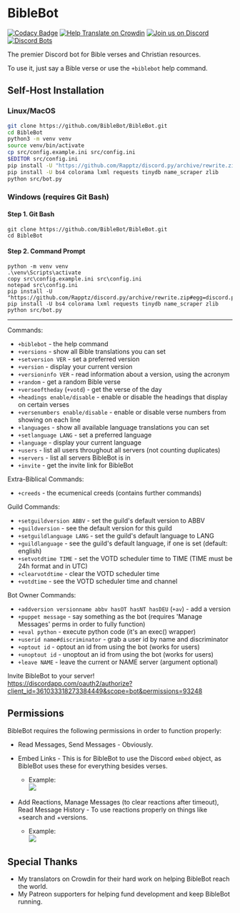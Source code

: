 # BibleBot
[![Codacy Badge](https://api.codacy.com/project/badge/Grade/3c19643f9d964f3daa0e2e70c1ad83f4)](https://app.codacy.com/app/vypr/BibleBot?utm_source=github.com&utm_medium=referral&utm_content=BibleBot/BibleBot&utm_campaign=Badge_Grade_Dashboard)
[![Help Translate on Crowdin](https://d322cqt584bo4o.cloudfront.net/biblebot/localized.svg)](https://crowdin.com/project/biblebot)
[![Join us on Discord](https://img.shields.io/discord/362503610006765568.svg)](https://discord.gg/H7ZyHqE)
[![Discord Bots](https://discordbots.org/api/widget/lib/361033318273384449.png)](https://discordbots.org/bot/361033318273384449)


The premier Discord bot for Bible verses and Christian resources.

To use it, just say a Bible verse or use the `+biblebot` help command.

## Self-Host Installation

### Linux/MacOS
```bash
git clone https://github.com/BibleBot/BibleBot.git
cd BibleBot
python3 -m venv venv
source venv/bin/activate
cp src/config.example.ini src/config.ini
$EDITOR src/config.ini
pip install -U "https://github.com/Rapptz/discord.py/archive/rewrite.zip#egg=discord.py[voice]"
pip install -U bs4 colorama lxml requests tinydb name_scraper zlib
python src/bot.py
```

### Windows (requires Git Bash)

#### Step 1. Git Bash
```
git clone https://github.com/BibleBot/BibleBot.git
cd BibleBot
```

#### Step 2. Command Prompt
```
python -m venv venv
.\venv\Scripts\activate
copy src\config.example.ini src\config.ini
notepad src\config.ini
pip install -U "https://github.com/Rapptz/discord.py/archive/rewrite.zip#egg=discord.py[voice]"
pip install -U bs4 colorama lxml requests tinydb name_scraper zlib
python src/bot.py
```

---

Commands:

* `+biblebot` - the help command
* `+versions` - show all Bible translations you can set
* `+setversion VER` - set a preferred version
* `+version` - display your current version
* `+versioninfo VER` - read information about a version, using the acronym
* `+random` - get a random Bible verse
* `+verseoftheday` (`+votd`) - get the verse of the day
* `+headings enable/disable` - enable or disable the headings that display on certain verses
* `+versenumbers enable/disable` - enable or disable verse numbers from showing on each line
* `+languages` - show all available language translations you can set
* `+setlanguage LANG` - set a preferred language
* `+language` - display your current language
* `+users` - list all users throughout all servers (not counting duplicates)
* `+servers` - list all servers BibleBot is in
* `+invite` - get the invite link for BibleBot

Extra-Biblical Commands:

* `+creeds` - the ecumenical creeds (contains further commands)

Guild Commands:

* `+setguildversion ABBV` - set the guild's default version to ABBV
* `+guildversion` - see the default version for this guild
* `+setguildlanguage LANG` - set the guild's default language to LANG
* `+guildlanguage` - see the guild's default language, if one is set (default: english)
* `+setvotdtime TIME` - set the VOTD scheduler time to TIME (TIME must be 24h format and in UTC)
* `+clearvotdtime` - clear the VOTD scheduler time
* `+votdtime` - see the VOTD scheduler time and channel

Bot Owner Commands:

* `+addversion versionname abbv hasOT hasNT hasDEU` (`+av`) - add a version
* `+puppet message` - say something as the bot (requires 'Manage Messages' perms in order to fully function)
* `+eval python` - execute python code (it's an exec() wrapper)
* `+userid name#discriminator` - grab a user id by name and discriminator
* `+optout id` - optout an id from using the bot (works for users)
* `+unoptout id` - unoptout an id from using the bot (works for users)
* `+leave NAME` - leave the current or NAME server (argument optional)

Invite BibleBot to your server!  
https://discordapp.com/oauth2/authorize?client_id=361033318273384449&scope=bot&permissions=93248

## Permissions

BibleBot requires the following permissions in order to function properly:

- Read Messages, Send Messages - Obviously.
- Embed Links - This is for BibleBot to use the Discord `embed` object, as BibleBot uses these for everything besides verses. 
  - Example:  
  ![](https://i.imgur.com/3XT6Md0.png)
  
- Add Reactions, Manage Messages (to clear reactions after timeout), Read Message History - To use reactions properly on things like +search and +versions.
  - Example:  
  ![](https://i.imgur.com/DosRFtd.gif)
  
## Special Thanks

- My translators on Crowdin for their hard work on helping BibleBot reach the world.
- My Patreon supporters for helping fund development and keep BibleBot running.